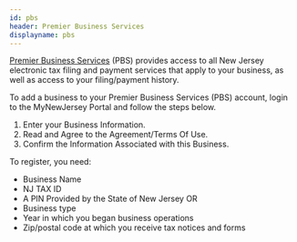 ```yaml
---
id: pbs
header: Premier Business Services
displayname: pbs
---
```


[Premier Business Services](https://www-njlib.nj.gov/NJ_PREMIER_EBIZ/jsp/home.jsp) (PBS) provides access to all New Jersey electronic tax filing and payment services that apply to your business, as well as access to your filing/payment history.

To add a business to your Premier Business Services (PBS) account, login to the MyNewJersey Portal and follow the steps below.

1. Enter your Business Information.
2. Read and Agree to the Agreement/Terms Of Use.
3. Confirm the Information Associated with this Business.

To register, you need:

- Business Name
- NJ TAX ID
- A PIN Provided by the State of New Jersey
  OR
- Business type
- Year in which you began business operations
- Zip/postal code at which you receive tax notices and forms
